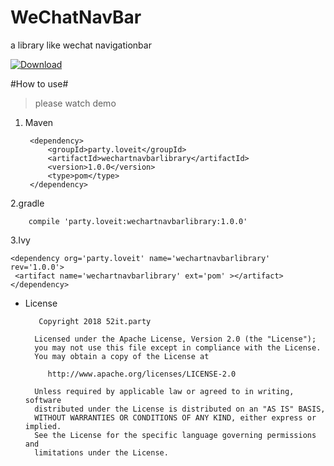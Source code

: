 ﻿# WeChatNavBar

a library like wechat navigationbar

[ ![Download](https://api.bintray.com/packages/loveit/maven/wechatnavbar/images/download.svg) ](https://bintray.com/loveit/maven/wechatnavbar/_latestVersion)


#How to use#

> please watch demo

1. Maven
 

        <dependency>
            <groupId>party.loveit</groupId>
            <artifactId>wechartnavbarlibrary</artifactId>
            <version>1.0.0</version>
            <type>pom</type>
        </dependency>
        
        
2.gradle

        compile 'party.loveit:wechartnavbarlibrary:1.0.0'

3.Ivy

    <dependency org='party.loveit' name='wechartnavbarlibrary' rev='1.0.0'>
     <artifact name='wechartnavbarlibrary' ext='pom' ></artifact>
    </dependency>

    
    

 - License

          Copyright 2018 52it.party
         
         Licensed under the Apache License, Version 2.0 (the "License");
         you may not use this file except in compliance with the License.
         You may obtain a copy of the License at
         
            http://www.apache.org/licenses/LICENSE-2.0
         
         Unless required by applicable law or agreed to in writing, software
         distributed under the License is distributed on an "AS IS" BASIS,
         WITHOUT WARRANTIES OR CONDITIONS OF ANY KIND, either express or implied.
         See the License for the specific language governing permissions and
         limitations under the License.

    


